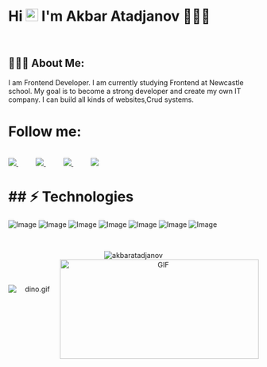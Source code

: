  <h1>  Hi <img src="https://raw.githubusercontent.com/aemmadi/aemmadi/master/wave.gif" width="25px"> I'm Akbar Atadjanov 👨🏻‍💻  </h1>
<br>

<h2 align="left">👨🏻‍💻 About Me:</h2>

I am Frontend Developer.
I am currently studying Frontend at Newcastle school.
My goal is to become a strong developer and create my own IT company.
I can build all kinds of websites,Crud systems.

<h1>Follow me:</h1>
<br>

<a href="https://www.instagram.com/akbarshax_1/">
<img src="https://img.shields.io/badge/Instagram-%23E4405F.svg?style=for-the-badge&logo=Instagram&logoColor=white">
</a>
&nbsp;&nbsp;&nbsp;&nbsp;&nbsp;&nbsp;&nbsp;&nbsp;
<a href="https://www.twitter.com/@AkbarOtajanov/">
<img src="https://img.shields.io/badge/Twitter-%231DA1F2.svg?style=for-the-badge&logo=Twitter&logoColor=white">
</a>
&nbsp;&nbsp;&nbsp;&nbsp;&nbsp;&nbsp;&nbsp;&nbsp;
<a href="https://www.linkedin.com/in/akbar-otajonov-750aab273/">
<img src="https://img.shields.io/badge/Linkedin-%231DA1F2.svg?style=for-the-badge&logo=Linkedin&logoColor=white">
</a>
&nbsp;&nbsp;&nbsp;&nbsp;&nbsp;&nbsp;&nbsp;&nbsp;
<a href="https://t.me/atadjanov_akbar01/">
<img src="https://img.shields.io/badge/telegram-2CA5E0?style=for-the-badge&logo=telegram&logoColor=white">
</a>

<br>

<h1>## ⚡ Technologies</h1>

![Image](https://img.shields.io/badge/-HTML5-E34F26?style=for-the-badge&logo=html5&logoColor=white)
![Image](https://img.shields.io/badge/-CSS3-1572B6?style=for-the-badge&logo=css3)
![Image](https://img.shields.io/badge/Sass-009639?style=for-the-badge&logo=sass&logoColor=white)
![Image](https://img.shields.io/badge/-Bootstrap-563D7C?style=for-the-badge&logo=bootstrap)
![Image](https://img.shields.io/badge/JavaScript-323330?style=for-the-badge&logo=javascript&logoColor=F7DF1E)
![Image](https://img.shields.io/badge/React-F05032?style=for-the-badge&logo=react&logoColor=white)
![Image](https://img.shields.io/badge/Git-F05032?style=for-the-badge&logo=git&logoColor=white)

<br>

<p align="center"> <img src="https://github-readme-stats.vercel.app/api?username=AkbarAtadjanov&show_icons=true&theme=gotham" alt="akbaratadjanov" />

  <img align="right" alt="GIF" src="https://github.com/abhisheknaiidu/abhisheknaiidu/blob/master/code.gif?raw=true" width="400" height="200" />
 <br>
 <br>
 <br>





<br>
<img data-target="animated-image.replacedImage" alt="dino.gif" class="AnimatedImagePlayer-animatedImage" src="https://github.com/saadeghi/saadeghi/raw/master/dino.gif" style="display: block; opacity: 1;">

